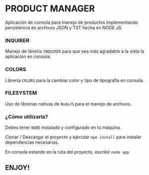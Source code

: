 # PRODUCT MANAGER

Aplicación de consola para manejo de productos implementando persistencia en archivos JSON y TXT hecha en NODE JS.

### INQUIRER

Manejo de librería `INQUIRER` para que sea más agradable a la vista la aplicación en consola.

### COLORS

Librería `COLORS` para la cambiar color y tipo de tipografía en consola.

### FILESYSTEM

Uso de librerias nativas de `NodeJS` para el manejo de archivos.

### ¿Cómo utilizarla?

Debes tener `NODE` instalado y configurado en tu máquina.

Clonar / Descargar el proyecto y ejecutar `npm install` para instalar dependencias necesarias.

En consola estando en la ruta del proyecto, escribir ` node app `

## ENJOY!
